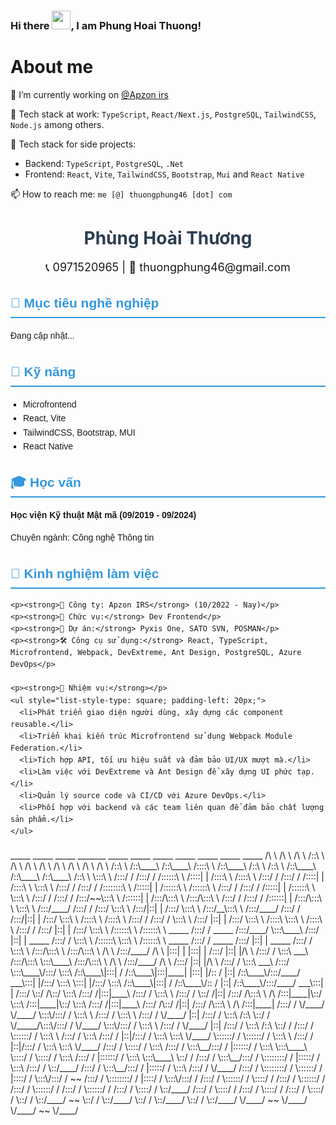 ### Hi there <img src="https://raw.githubusercontent.com/MartinHeinz/MartinHeinz/master/wave.gif" width="30px">, I am Phung Hoai Thuong!
# About me

🔭 I’m currently working on [@Apzon irs](https://irsvietnam.com/)

🧰 Tech stack at work: `TypeScript`, `React/Next.js`, `PostgreSQL`, `TailwindCSS`, `Node.js` among others.

🧰 Tech stack for side projects:
- Backend: `TypeScript`, `PostgreSQL`, `.Net`
- Frontend: `React`, `Vite`, `TailwindCSS`, `Bootstrap`, `Mui` and `React Native`

📫 How to reach me: `me [@] thuongphung46 [dot] com`

<!--
**thuongphung46/thuongphung46** is a ✨ _special_ ✨ repository because its `README.md` (this file) appears on your GitHub profile.

- 🔭 I’m currently working on: `Apzon irs`
- 🌱 I’m currently learning: 
- 👯 I’m looking to collaborate on ...
- 🤔 I’m looking for help with ...
- 💬 Ask me about ...
- 📫 How to reach me: ...
- 😄 Pronouns: ...
- ⚡ Fun fact: ...



<a href="https://polar.sh/catalins-tech/donate">
 <picture>
   <source 
     media="(prefers-color-scheme: dark)" 
     srcset="https://polar.sh/embed/tiers.svg?org=catalins-tech&darkmode&label=Support%20Catalin%20Pit"
   >
   <img 
     alt="Subscription Tiers on Polar" 
     src="https://polar.sh/embed/tiers.svg?org=catalins-tech&label=Support%20Catalin%20Pit"
   >
 </picture>
</a>-->

<h1 align="center" style="color: #2c3e50;">Phùng Hoài Thương</h1>

<p align="center" style="font-size: 18px;">
  📞 0971520965 | 📧 thuongphung46@gmail.com
</p>

<div style="max-width: 800px; margin: auto; font-family: Arial, sans-serif; line-height: 1.6;">

  <section style="margin-bottom: 20px;">
    <h2 style="border-bottom: 2px solid #3498db; padding-bottom: 5px; color: #3498db;">🎯 Mục tiêu nghề nghiệp</h2>
    <p>Đang cập nhật...</p>
  </section>

  <section style="margin-bottom: 20px;">
    <h2 style="border-bottom: 2px solid #3498db; padding-bottom: 5px; color: #3498db;">🚀 Kỹ năng</h2>
    <ul style="list-style-type: square; padding-left: 20px;">
      <li>Microfrontend</li>
      <li>React, Vite</li>
      <li>TailwindCSS, Bootstrap, MUI</li>
      <li>React Native</li>
    </ul>
  </section>

  <section style="margin-bottom: 20px;">
    <h2 style="border-bottom: 2px solid #3498db; padding-bottom: 5px; color: #3498db;">🎓 Học vấn</h2>
    <p><strong>Học viện Kỹ thuật Mật mã (09/2019 - 09/2024)</strong></p>
    <p>Chuyên ngành: Công nghệ Thông tin</p>
  </section>

  <section style="margin-bottom: 20px;">
    <h2 style="border-bottom: 2px solid #3498db; padding-bottom: 5px; color: #3498db;">💼 Kinh nghiệm làm việc</h2>
    
    <p><strong>📌 Công ty: Apzon IRS</strong> (10/2022 - Nay)</p>
    <p><strong>💼 Chức vụ:</strong> Dev Frontend</p>
    <p><strong>📌 Dự án:</strong> Pyxis One, SATO SVN, POSMAN</p>
    <p><strong>🛠 Công cụ sử dụng:</strong> React, TypeScript, Microfrontend, Webpack, DevExtreme, Ant Design, PostgreSQL, Azure DevOps</p>

    <p><strong>🔹 Nhiệm vụ:</strong></p>
    <ul style="list-style-type: square; padding-left: 20px;">
      <li>Phát triển giao diện người dùng, xây dựng các component reusable.</li>
      <li>Triển khai kiến trúc Microfrontend sử dụng Webpack Module Federation.</li>
      <li>Tích hợp API, tối ưu hiệu suất và đảm bảo UI/UX mượt mà.</li>
      <li>Làm việc với DevExtreme và Ant Design để xây dựng UI phức tạp.</li>
      <li>Quản lý source code và CI/CD với Azure DevOps.</li>
      <li>Phối hợp với backend và các team liên quan để đảm bảo chất lượng sản phẩm.</li>
    </ul>
  </section>

</div>
      _____                    _____                    _____                   _______                   _____                    _____                    _____                    _____                    _____                    _____                    _____          
     /\    \                  /\    \                  /\    \                 /::\    \                 /\    \                  /\    \                  /\    \                  /\    \                  /\    \                  /\    \                  /\    \         
    /::\    \                /::\____\                /::\____\               /::::\    \               /::\____\                /::\    \                /::\    \                /::\____\                /::\____\                /::\____\                /::\    \        
    \:::\    \              /:::/    /               /:::/    /              /::::::\    \             /::::|   |               /::::\    \              /::::\    \              /:::/    /               /:::/    /               /::::|   |               /::::\    \       
     \:::\    \            /:::/    /               /:::/    /              /::::::::\    \           /:::::|   |              /::::::\    \            /::::::\    \            /:::/    /               /:::/    /               /:::::|   |              /::::::\    \      
      \:::\    \          /:::/    /               /:::/    /              /:::/~~\:::\    \         /::::::|   |             /:::/\:::\    \          /:::/\:::\    \          /:::/    /               /:::/    /               /::::::|   |             /:::/\:::\    \     
       \:::\    \        /:::/____/               /:::/    /              /:::/    \:::\    \       /:::/|::|   |            /:::/  \:::\    \        /:::/__\:::\    \        /:::/____/               /:::/    /               /:::/|::|   |            /:::/  \:::\    \    
       /::::\    \      /::::\    \              /:::/    /              /:::/    / \:::\    \     /:::/ |::|   |           /:::/    \:::\    \      /::::\   \:::\    \      /::::\    \              /:::/    /               /:::/ |::|   |           /:::/    \:::\    \   
      /::::::\    \    /::::::\    \   _____    /:::/    /      _____   /:::/____/   \:::\____\   /:::/  |::|   | _____    /:::/    / \:::\    \    /::::::\   \:::\    \    /::::::\    \   _____    /:::/    /      _____    /:::/  |::|   | _____    /:::/    / \:::\    \  
     /:::/\:::\    \  /:::/\:::\    \ /\    \  /:::/____/      /\    \ |:::|    |     |:::|    | /:::/   |::|   |/\    \  /:::/    /   \:::\ ___\  /:::/\:::\   \:::\____\  /:::/\:::\    \ /\    \  /:::/____/      /\    \  /:::/   |::|   |/\    \  /:::/    /   \:::\ ___\ 
    /:::/  \:::\____\/:::/  \:::\    /::\____\|:::|    /      /::\____\|:::|____|     |:::|    |/:: /    |::|   /::\____\/:::/____/  ___\:::|    |/:::/  \:::\   \:::|    |/:::/  \:::\    /::\____\|:::|    /      /::\____\/:: /    |::|   /::\____\/:::/____/  ___\:::|    |
   /:::/    \::/    /\::/    \:::\  /:::/    /|:::|____\     /:::/    / \:::\    \   /:::/    / \::/    /|::|  /:::/    /\:::\    \ /\  /:::|____|\::/    \:::\  /:::|____|\::/    \:::\  /:::/    /|:::|____\     /:::/    /\::/    /|::|  /:::/    /\:::\    \ /\  /:::|____|
  /:::/    / \/____/  \/____/ \:::\/:::/    /  \:::\    \   /:::/    /   \:::\    \ /:::/    /   \/____/ |::| /:::/    /  \:::\    /::\ \::/    /  \/_____/\:::\/:::/    /  \/____/ \:::\/:::/    /  \:::\    \   /:::/    /  \/____/ |::| /:::/    /  \:::\    /::\ \::/    / 
/:::/    /                    \::::::/    /    \:::\    \ /:::/    /     \:::\    /:::/    /            |::|/:::/    /    \:::\   \:::\ \/____/            \::::::/    /            \::::::/    /    \:::\    \ /:::/    /           |::|/:::/    /    \:::\   \:::\ \/____/  
/:::/    /                      \::::/    /      \:::\    /:::/    /       \:::\__/:::/    /             |::::::/    /      \:::\   \:::\____\               \::::/    /              \::::/    /      \:::\    /:::/    /            |::::::/    /      \:::\   \:::\____\    
\::/    /                       /:::/    /        \:::\__/:::/    /         \::::::::/    /              |:::::/    /        \:::\  /:::/    /                \::/____/               /:::/    /        \:::\__/:::/    /             |:::::/    /        \:::\  /:::/    /    
\/____/                       /:::/    /          \::::::::/    /           \::::::/    /               |::::/    /          \:::\/:::/    /                  ~~                    /:::/    /          \::::::::/    /              |::::/    /          \:::\/:::/    /     
                              /:::/    /            \::::::/    /             \::::/    /                /:::/    /            \::::::/    /                                        /:::/    /            \::::::/    /               /:::/    /            \::::::/    /      
                             /:::/    /              \::::/    /               \::/____/                /:::/    /              \::::/    /                                        /:::/    /              \::::/    /               /:::/    /              \::::/    /       
                             \::/    /                \::/____/                 ~~                      \::/    /                \::/____/                                         \::/    /                \::/____/                \::/    /                \::/____/        
                              \/____/                  ~~                                                \/____/                                                                    \/____/                  ~~                       \/____/                                  
